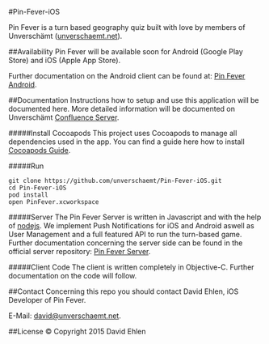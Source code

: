 #Pin-Fever-iOS

Pin Fever is a turn based geography quiz built with love by members of Unverschämt ([unverschaemt.net](http://unverschaemt.net)).

##Availability
Pin Fever will be available soon for Android (Google Play Store) and iOS (Apple App Store).

Further documentation on the Android client can be found at: [Pin Fever Android](https://github.com/unverschaemt/Pin-Fever-Android).

##Documentation
Instructions how to setup and use this application will be documented here. More detailed information will be documented on Unverschämt [Confluence Server](http://server.unverschaemt.net:8000).

#####Install Cocoapods
This project uses Cocoapods to manage all dependencies used in the app.
You can find a guide here how to install [Cocoapods Guide](https://cocoapods.org/).


#####Run 
```
git clone https://github.com/unverschaemt/Pin-Fever-iOS.git
cd Pin-Fever-iOS
pod install
open PinFever.xcworkspace 
```

#####Server
The Pin Fever Server is written in Javascript and with the help of [nodejs](https://nodejs.org/).
We implement Push Notifications for iOS and Android aswell as User Management and a full featured API to run the turn-based game. Further documentation concerning the server side can be found in the official server repository: [Pin Fever Server](https://github.com/unverschaemt/Pin-Fever-Server).


#####Client Code
The client is written completely in Objective-C. Further documentation on the code will follow.


##Contact
Concerning this repo you should contact David Ehlen, iOS Developer of Pin Fever.

E-Mail: [david@unverschaemt.net](mailto://david@unverschaemt.net).

##License
© Copyright 2015 David Ehlen

